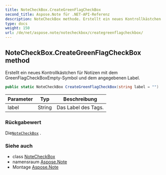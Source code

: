 ```yaml
---
title: NoteCheckBox.CreateGreenFlagCheckBox
second_title: Aspose.Note für .NET-API-Referenz
description: NoteCheckBox methode. Erstellt ein neues Kontrollkästchen für Notizen mit dem GreenFlagCheckBoxEmptySymbol und dem angegebenen Label.
type: docs
weight: 150
url: /de/net/aspose.note/notecheckbox/creategreenflagcheckbox/
---
```

## NoteCheckBox.CreateGreenFlagCheckBox method

Erstellt ein neues Kontrollkästchen für Notizen mit dem GreenFlagCheckBoxEmpty-Symbol und dem angegebenen Label.

```csharp
public static NoteCheckBox CreateGreenFlagCheckBox(string label = "")
```

| Parameter | Typ | Beschreibung |
| --- | --- | --- |
| label | String | Das Label des Tags. |

### Rückgabewert

Die[`NoteCheckBox`](../) .

### Siehe auch

* class [NoteCheckBox](../)
* namensraum [Aspose.Note](../../notecheckbox/)
* Montage [Aspose.Note](../../../)


